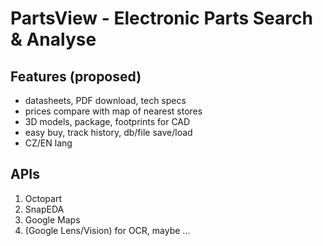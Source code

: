 # PartsView - Electronic Parts Search & Analyse

## Features (proposed)
* datasheets, PDF download, tech specs
* prices compare with map of nearest stores
* 3D models, package, footprints for CAD
* easy buy, track history, db/file save/load
* CZ/EN lang

## APIs
1. Octopart
2. SnapEDA
3. Google Maps
4. (Google Lens/Vision) for OCR, maybe
...
